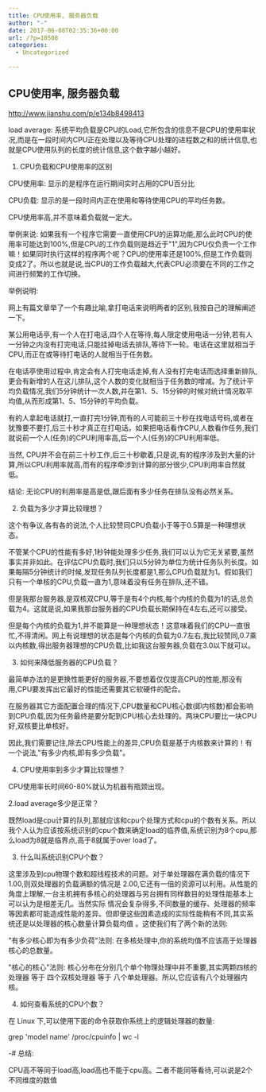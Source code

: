 ```yaml
---
title: CPU使用率, 服务器负载
author: "-"
date: 2017-06-08T02:35:36+00:00
url: /?p=10508
categories:
  - Uncategorized

---
```

## CPU使用率, 服务器负载
http://www.jianshu.com/p/e134b8498413

load average: 系统平均负载是CPU的Load,它所包含的信息不是CPU的使用率状况,而是在一段时间内CPU正在处理以及等待CPU处理的进程数之和的统计信息,也就是CPU使用队列的长度的统计信息,这个数字越小越好。

1. CPU负载和CPU使用率的区别

CPU使用率: 显示的是程序在运行期间实时占用的CPU百分比
  
CPU负载: 显示的是一段时间内正在使用和等待使用CPU的平均任务数。
  
CPU使用率高,并不意味着负载就一定大。
  
举例来说: 如果我有一个程序它需要一直使用CPU的运算功能,那么此时CPU的使用率可能达到100%,但是CPU的工作负载则是趋近于"1",因为CPU仅负责一个工作嘛！如果同时执行这样的程序两个呢？CPU的使用率还是100%,但是工作负载则变成2了。所以也就是说,当CPU的工作负载越大,代表CPU必须要在不同的工作之间进行频繁的工作切换。
  
举例说明:
  
网上有篇文章举了一个有趣比喻,拿打电话来说明两者的区别,我按自己的理解阐述一下。
  
某公用电话亭,有一个人在打电话,四个人在等待,每人限定使用电话一分钟,若有人一分钟之内没有打完电话,只能挂掉电话去排队,等待下一轮。电话在这里就相当于CPU,而正在或等待打电话的人就相当于任务数。
  
在电话亭使用过程中,肯定会有人打完电话走掉,有人没有打完电话而选择重新排队,更会有新增的人在这儿排队,这个人数的变化就相当于任务数的增减。为了统计平均负载情况,我们5分钟统计一次人数,并在第1、5、15分钟的时候对统计情况取平均值,从而形成第1、5、15分钟的平均负载。
  
有的人拿起电话就打,一直打完1分钟,而有的人可能前三十秒在找电话号码,或者在犹豫要不要打,后三十秒才真正在打电话。如果把电话看作CPU,人数看作任务,我们就说前一个人(任务)的CPU利用率高,后一个人(任务)的CPU利用率低。
  
当然, CPU并不会在前三十秒工作,后三十秒歇着,只是说,有的程序涉及到大量的计算,所以CPU利用率就高,而有的程序牵涉到计算的部分很少,CPU利用率自然就低。
  
结论: 无论CPU的利用率是高是低,跟后面有多少任务在排队没有必然关系。
  
2. 负载为多少才算比较理想？
  
这个有争议,各有各的说法,个人比较赞同CPU负载小于等于0.5算是一种理想状态。
  
不管某个CPU的性能有多好,1秒钟能处理多少任务,我们可以认为它无关紧要,虽然事实并非如此。在评估CPU负载时,我们只以5分钟为单位为统计任务队列长度。如果每隔5分钟统计的时候,发现任务队列长度都是1,那么CPU负载就为1。假如我们只有一个单核的CPU,负载一直为1,意味着没有任务在排队,还不错。
  
但是我那台服务器,是双核双CPU,等于是有4个内核,每个内核的负载为1的话,总负载为4。这就是说,如果我那台服务器的CPU负载长期保持在4左右,还可以接受。
  
但是每个内核的负载为1,并不能算是一种理想状态！这意味着我们的CPU一直很忙,不得清闲。网上有说理想的状态是每个内核的负载为0.7左右,我比较赞同,0.7乘以内核数,得出服务器理想的CPU负载,比如我这台服务器,负载在3.0以下就可以。
  
3. 如何来降低服务器的CPU负载？
  
最简单办法的是更换性能更好的服务器,不要想着仅仅提高CPU的性能,那没有用,CPU要发挥出它最好的性能还需要其它软硬件的配合。
  
在服务器其它方面配置合理的情况下,CPU数量和CPU核心数(即内核数)都会影响到CPU负载,因为任务最终是要分配到CPU核心去处理的。两块CPU要比一块CPU好,双核要比单核好。
  
因此,我们需要记住,除去CPU性能上的差异,CPU负载是基于内核数来计算的！有一个说法,"有多少内核,即有多少负载"。
  
4. CPU使用率到多少才算比较理想？
  
CPU使用率长时间60-80%就认为机器有瓶颈出现。
  
2.load average多少是正常？

既然load是cpu计算的队列,那就应该和cpu个处理方式和cpu的个数有关系。所以我个人认为应该按系统识别的cpu个数来确定load的临界值,系统识别为8个cpu,那么load为8就是临界点,高于8就属于over load了。
  
3. 什么叫系统识别CPU个数？

这里涉及到cpu物理个数和超线程技术的问题。对于单处理器在满负载的情况下1.00,则双处理器的负载满额的情况是 2.00,它还有一倍的资源可以利用。从性能的角度上理解,一台主机拥有多核心的处理器与另台拥有同样数目的处理性能基本上可以认为是相差无几。当然实际 情况会复杂得多,不同数量的缓存、处理器的频率等因素都可能造成性能的差异。但即便这些因素造成的实际性能稍有不同,其实系统还是以处理器的核心数量计算负载均值 。这使我们有了两个新的法则: 
  
"有多少核心即为有多少负荷"法则:  在多核处理中,你的系统均值不应该高于处理器核心的总数量。
  
"核心的核心"法则:  核心分布在分别几个单个物理处理中并不重要,其实两颗四核的处理器 等于 四个双核处理器 等于 八个单处理器。所以,它应该有八个处理器内核。
  
4. 如何查看系统的CPU个数？

在 Linux 下,可以使用下面的命令获取你系统上的逻辑处理器的数量: 
  
grep 'model name' /proc/cpuinfo | wc -l
  
-# 总结: 

CPU高不等同于load高,load高也不能于cpu高。二者不能同等看待,可以说是2个不同维度的数值